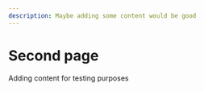 ```yaml
---
description: Maybe adding some content would be good
---
```


# Second page

Adding content for testing purposes

